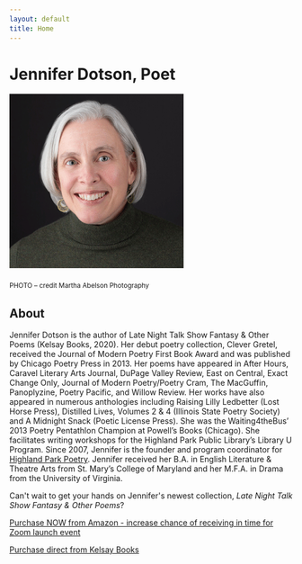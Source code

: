 ```yaml
---
layout: default
title: Home
---
```


# Jennifer Dotson, Poet


![Jennifer Dotson Headshot](images/headshotLNTSFcropped.gif)

<sub>PHOTO – credit Martha Abelson Photography</sub>


## About
Jennifer Dotson is the author of Late Night Talk Show Fantasy & Other Poems (Kelsay
Books, 2020). Her debut poetry collection, Clever Gretel, received the Journal of
Modern Poetry First Book Award and was published by Chicago Poetry Press in 2013.
Her poems have appeared in After Hours, Caravel Literary Arts Journal, DuPage
Valley Review, East on Central, Exact Change Only, Journal of Modern Poetry/Poetry
Cram, The MacGuffin, Panoplyzine, Poetry Pacific, and Willow Review. Her works have
also appeared in numerous anthologies including Raising Lilly Ledbetter (Lost Horse
Press), Distilled Lives, Volumes 2 & 4 (Illinois State Poetry Society) and A
Midnight Snack (Poetic License Press). She was the Waiting4theBus’ 2013 Poetry
Pentathlon Champion at Powell’s Books (Chicago). She facilitates writing
workshops for the Highland Park Public Library’s Library U Program. Since 2007,
Jennifer is the founder and program coordinator for [Highland Park Poetry](http://highlandparkpoetry.org/).
Jennifer received her B.A. in English Literature & Theatre Arts from St. Mary’s
College of Maryland and her M.F.A. in Drama from the University of Virginia.


Can't wait to get your hands on Jennifer's newest collection, 
*Late Night Talk Show Fantasy & Other Poems*?

[Purchase NOW from Amazon - increase chance of receiving in time for Zoom launch event](https://www.amazon.com/Late-Night-Fantasy-Other-Poems/dp/1952326036/ref=sr_1_2?dchild=1&keywords=late+night+talk+show+fantasy+jennifer+dotson&qid=1592663757&sr=8-2)

[Purchase direct from Kelsay Books](https://kelsaybooks.com/products/late-night-talk-show-fantasy-other-poems?_pos=1&_sid=2a34b182f&_ss=r)

